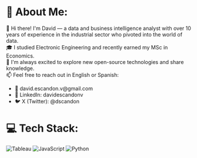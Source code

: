 # 💫 About Me:
👋 Hi there! I'm David — a data and business intelligence analyst with over 10 years of experience in the industrial sector who pivoted into the world of data.<br>
🎓 I studied Electronic Engineering and recently earned my MSc in Economics.<br>
🚀 I'm always excited to explore new open-source technologies and share knowledge.<br>
📫 Feel free to reach out in English or Spanish:<br>
<ul>
  <li>📩 david.escandon.v@gmail.com</li>
  <li>🔗 LinkedIn: davidescandonv</li> 
  <li>🐦 X (Twitter): @dscandon</li>
</ul>

# 💻 Tech Stack:
![Tableau](https://img.shields.io/badge/Tableau-E97627?style=for-the-badge&logo=Tableau&logoColor=white) ![JavaScript](https://img.shields.io/badge/javascript-%23323330.svg?style=for-the-badge&logo=javascript&logoColor=%23F7DF1E) ![Python](https://img.shields.io/badge/python-3670A0?style=for-the-badge&logo=python&logoColor=ffdd54) 

<!--![NodeJS](https://img.shields.io/badge/node.js-6DA55F?style=for-the-badge&logo=node.js&logoColor=white) -->
<!--![React](https://img.shields.io/badge/react-%2320232a.svg?style=for-the-badge&logo=react&logoColor=%2361DAFB) -->

<!---
descandon88/descandon88 is a ✨ special ✨ repository because its `README.md` (this file) appears on your GitHub profile.
You can click the Preview link to take a look at your changes.
--->

